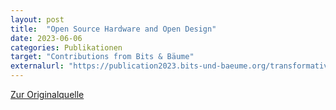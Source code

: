 ```yaml
---
layout: post
title:  "Open Source Hardware and Open Design"
date: 2023-06-06
categories: Publikationen
target: "Contributions from Bits & Bäume"
externalurl: "https://publication2023.bits-und-baeume.org/transformative-change/open-source-hardware-and-open-design/"
---
```


<a href="https://publication2023.bits-und-baeume.org/transformative-change/open-source-hardware-and-open-design/" target="_blank">Zur Originalquelle</a>
